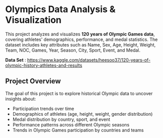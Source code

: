 # Olympics Data Analysis & Visualization

This project analyzes and visualizes **120 years of Olympic Games data**, covering athletes' demographics, performance, and medal statistics. The dataset includes key attributes such as Name, Sex, Age, Height, Weight, Team, NOC, Games, Year, Season, City, Sport, Event, and Medal.

**Data Set** : https://www.kaggle.com/datasets/heesoo37/120-years-of-olympic-history-athletes-and-results

## Project Overview

The goal of this project is to explore historical Olympic data to uncover insights about:

- Participation trends over time
- Demographics of athletes (age, height, weight, gender distribution)
- Medal distribution by country, sport, and event
- Performance patterns across different Olympic seasons
- Trends in Olympic Games participation by countries and teams
